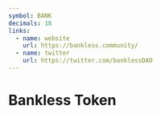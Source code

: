 ```yaml
---
symbol: BANK
decimals: 18
links:
  - name: website
    url: https://bankless.community/
  - name: twitter
    url: https://twitter.com/banklessDAO
---
```


# Bankless Token
